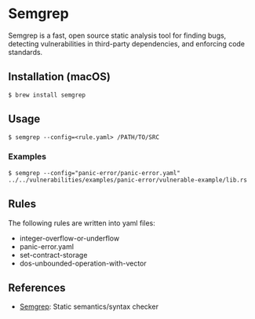# Semgrep

Semgrep is a fast, open source static analysis tool for finding bugs, detecting vulnerabilities in third-party dependencies, and enforcing code standards.

## Installation (macOS)

`$ brew install semgrep`

## Usage

`$ semgrep --config=<rule.yaml> /PATH/TO/SRC` 

### Examples

`$ semgrep --config="panic-error/panic-error.yaml" ../../vulnerabilities/examples/panic-error/vulnerable-example/lib.rs`

## Rules

The following rules are written into yaml files:

* integer-overflow-or-underflow
* panic-error.yaml
* set-contract-storage
* dos-unbounded-operation-with-vector





## References


- [Semgrep](https://semgrep.dev/): Static semantics/syntax checker

